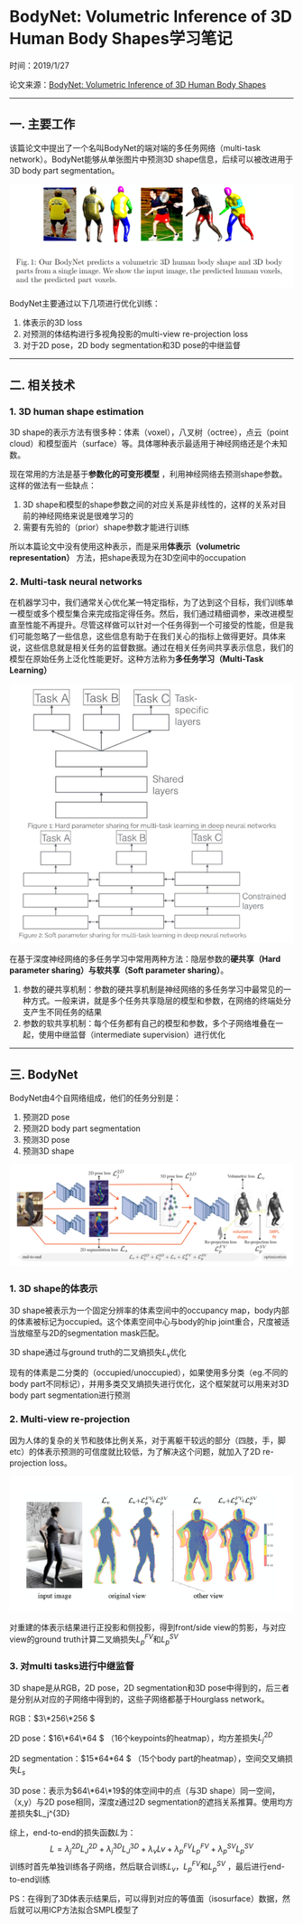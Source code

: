 # BodyNet: Volumetric Inference of 3D Human Body Shapes学习笔记

时间：2019/1/27

论文来源：[BodyNet: Volumetric Inference of 3D Human Body Shapes]( https://arxiv.org/pdf/1804.04875.pdf)

------

## 一. 主要工作

该篇论文中提出了一个名叫BodyNet的端对端的多任务网络（multi-task network）。BodyNet能够从单张图片中预测3D shape信息，后续可以被改进用于3D body part segmentation。

![](assets/9-4.png)

BodyNet主要通过以下几项进行优化训练：

1. 体表示的3D loss
2. 对预测的体结构进行多视角投影的multi-view re-projection loss
3. 对于2D pose，2D body segmentation和3D pose的中继监督



------

## 二. 相关技术

### 1.  3D human shape estimation

3D shape的表示方法有很多种：体素（voxel），八叉树（octree），点云（point cloud）和模型面片（surface）等。具体哪种表示最适用于神经网络还是个未知数。

现在常用的方法是基于**参数化的可变形模型** ，利用神经网络去预测shape参数。这样的做法有一些缺点：

1. 3D shape和模型的shape参数之间的对应关系是非线性的，这样的关系对目前的神经网络来说是很难学习的
2. 需要有先验的（prior）shape参数才能进行训练

所以本篇论文中没有使用这种表示，而是采用**体表示（volumetric representation）** 方法，把shape表现为在3D空间中的occupation



### 2. Multi-task neural networks

在机器学习中，我们通常关心优化某一特定指标，为了达到这个目标，我们训练单一模型或多个模型集合来完成指定得任务。然后，我们通过精细调参，来改进模型直至性能不再提升。尽管这样做可以针对一个任务得到一个可接受的性能，但是我们可能忽略了一些信息，这些信息有助于在我们关心的指标上做得更好。具体来说，这些信息就是相关任务的监督数据。通过在相关任务间共享表示信息，我们的模型在原始任务上泛化性能更好。这种方法称为**多任务学习（Multi-Task Learning）**

![](assets/9-1.png)

在基于深度神经网络的多任务学习中常用两种方法：隐层参数的**硬共享（Hard parameter sharing）**与**软共享（Soft parameter sharing）**。

1. 参数的硬共享机制：参数的硬共享机制是神经网络的多任务学习中最常见的一种方式。一般来讲，就是多个任务共享隐层的模型和参数，在网络的终端处分支产生不同任务的结果
2. 参数的软共享机制：每个任务都有自己的模型和参数，多个子网络堆叠在一起，使用中继监督（intermediate supervision）进行优化



------

## 三. BodyNet

BodyNet由4个自网络组成，他们的任务分别是：

1. 预测2D pose
2. 预测2D body part segmentation
3. 预测3D pose
4. 预测3D shape

![](assets/9-2.png)

### 1. 3D shape的体表示

3D shape被表示为一个固定分辨率的体素空间中的occupancy map，body内部的体素被标记为occupied。这个体素空间中心与body的hip joint重合，尺度被适当放缩至与2D的segmentation mask匹配。

3D shape通过与ground truth的二叉熵损失$L_v$优化

现有的体素是二分类的（occupied/unoccupied），如果使用多分类（eg.不同的body part不同标记），并用多类交叉熵损失进行优化，这个框架就可以用来对3D body part segmentation进行预测



### 2. Multi-view re-projection

因为人体的复杂的关节和肢体比例关系，对于离躯干较远的部分（四肢，手，脚etc）的体表示预测的可信度就比较低，为了解决这个问题，就加入了2D re-projection loss。

![](assets/9-3.png)

对重建的体表示结果进行正投影和侧投影，得到front/side view的剪影，与对应view的ground truth计算二叉熵损失$L_p^{FV}$和$L_p^{SV}​$



### 3. 对multi tasks进行中继监督

3D shape是从RGB，2D pose，2D segmentation和3D pose中得到的，后三者是分别从对应的子网络中得到的，这些子网络都基于Hourglass network。

RGB：$3\*256\*256 ​$

2D pose：$16\*64\*64 ​$ （16个keypoints的heatmap），均方差损失$L_j^{2D}​$

2D segmentation：$15\*64\*64 $ （15个body part的heatmap），空间交叉熵损失$L_s$

3D pose：表示为$64\*64\*19$的体空间中的点（与3D shape）同一空间，（x,y）与2D pose相同，深度z通过2D segmentation的遮挡关系推算。使用均方差损失$L_j^{3D}



综上，end-to-end的损失函数$L$为：
$$
L=\lambda_j^{2D}L_J^{2D}+\lambda_j^{3D}L_J^{3D}+\lambda_vLv+\lambda_p^{FV}L_p^{FV}+\lambda_p^{SV}L_p^{SV}
$$
训练时首先单独训练各子网络，然后联合训练$L_v$，$L_p^{FV}$和$L_p^{SV}$ ，最后进行end-to-end训练

PS：在得到了3D体表示结果后，可以得到对应的等值面（isosurface）数据，然后就可以用ICP方法拟合SMPL模型了
